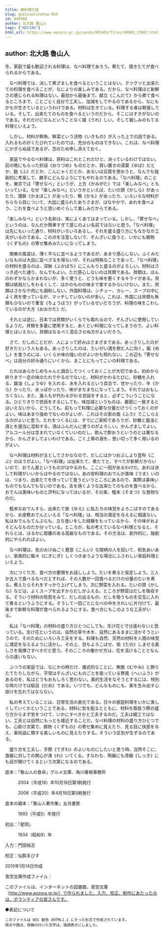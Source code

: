 ```yaml
---
title: 鍋料理の話
slug: guoliaolinohua-4bd
id: 049988
author: 北大路 魯山人
tags: ["NDC596"]
html_url: https://www.aozora.gr.jp/cards/001403/files/49988_37887.html
---
```


## author: 北大路 魯山人

冬、家庭で最も歓迎される料理は、なべ料理であろう。煮たて、焼きたてが食べられるからである。

　なべ料理では、決して煮ざましを食べるということはない。クツクツと出来たての料理を食べることが、なによりの楽しみである。だから、なべ料理ほど新鮮さの感じられる料理はない。最初から最後まで、献立《こんだて》から煮て食べるところまで、ことごとく自分で工夫し、加減をしてやるのであるから、なにもかもが生きているというわけである。材料は生きている。料理する者は緊張している。そして、出来たてのものを食べるというのだから、そこにはすきがないのである。それだけになんということなく嬉《うれ》しい。そして親しみのもてる料理といえよう。

　しかし、材料が鮮魚、鮮菜という活物《いきもの》が入った上での話である。入れるものがくたびれていたのでは、充分のものはできない。これは、なべ料理にかぎらぬ話であるが、念のため申し添えておく。

　家庭でやるなべ料理は、原料はこれとこれだけと、決っているわけではない。前の晩にもらった折詰《おりづめ》ものだとか、買い置きの湯葉《ゆば》だとか、麩《ふ》だとか、こんにゃくだとか、あるいは豆腐を使おうと、なんでも独創的に考案して、勝手にどんなふうにでもやれるのである。「なべ料理」のことを、東京では「寄せなべ」というが、上方《かみがた》では「楽しみなべ」ともいっている。なぜ「楽しみなべ」というかといえば、たいの頭《かしら》があったり、蒲鉾《かまぼこ》があったり、鴨《かも》があったり、いろいろな材料がちらちら目について、大皿に盛られたありさまが、はなやかで、あれを食べよう、これを食べようと思いめぐらして楽しみだからである。

「楽しみなべ」という名称は、実によくあてはまっている。しかし、「寄せなべ」というのは、なんだか簡単すぎて感じのよい名前ではないと思う。「なべ料理」は先にもいった通り、材料がいろいろあるし、それを盛る盛り方にもなかなか工夫がいるのである。この点を注意しないで、ぞんざいに扱うと、いかにも屑物《くずもの》の寄せ集めみたいになってしまう。

　関東の風習は、薄く平らに並べるようであるが、あまり感心しない。ふぐみたいなものは大皿に並べざるを得ないが、それは特殊なことであって、「なべ料理」の材料を盛るのは、深鉢《ふかばち》にこんもりと盛るのがよろしい。材料はさっき述べた通り、なんでもよい。ただ感心しないのは貝類である。貝類は、ほんのわずかならかまわないが、多く使うと、どうも味を悪くするキライがある。貝類は結局だしをわるくして、ほかのものの味まで害するからいけない。また、貝類はさかなや肉にも調和しない。外国料理は、シチュー、カレー、スープの中によく貝を使っているが、マッチしていないのが多い。これは、外国には貝類も魚類も少ないので重宝《ちょうほう》がっているせいだろうが、料理の味をこわしているのが大方《おおかた》だ。

　それとは逆に、日本では貝類がいくらでも取れるので、ぞんざいに使用しているようだ。貝類を多量に使用すると、あくどい料理になってしまうので、よい料理とはいえない。貝類はなるべく混合させぬ方がよいだろう。

　さて、だしのことだが、人によって好みはさまざまである。あっさりしたのが好きだという人もある。あっさりしたのは、たいがい酒を飲む人に向く。飯《めし》を食うのには、いくらか味の強いのがよいかも知れない。この辺も「寄せなべ」は自分の好み通りにいくから、まことにもってこいの料理である。

　たれはあらかじめちゃんと調合してつくっておくことが大切である。初めから終りまで一定の味のたれでやるのでないと、材料がかわるたびに、砂糖を入れる、醤油《しょうゆ》を入れる、水を入れるという具合で、甘かったり、辛《から》かったり、水っぽかったり、味がまちまちになってしまう。それではおもしろくない。また、幾人もが代わるがわる世話をすると、必ずこういうことになる。ひとりきりで世話をするにしても、味加減というものは、厳密に一致するとはいえないから、どうしても、前もって料理に必要な分量だけつくっておくのがよい。味はあまり強めでないのがよいが、これはその家の風《ふう》でこしらえるのがよいと思う。たれをつくるには、すでにご承知であろうが、砂糖と醤油と酒とを適当に混和する。酒はふんだんに使うのがよろしい。かんざましでよい。アルコール分は含まれていなくていいのだし、飲んで酔おうというのとは異なるから、かんざましでよいわけである。ごく上等の酒を、思い切って多く用いるのがよい。

　なべ料理は材料が主としてさかななので、だしにはかつおぶしより昆布《こぶ》のほうがよい。「なべ料理」は出来たて、煮たてと、すべてが新鮮だからいいので、おでん屋というものがはやるのも、ここに一因があるわけだ。あれは決して料理がいいからはやるのではない。あの安料理のおでんが美味《うま》いのは、つまり、出来たてを待っていて食うというところにあるので、実際は美味いものでもなんでもないのである。舌を焼くような出来たてのものを食べるから、おでんは美味いものと評判になってはいるが、その実、粗末《そまつ》な食物なのだ。

　粗末なおでんすら、出来たて故《ゆえ》に私たちの味覚をよろこばすのであるから、お座敷おでんといえる「なべ料理」は、相当の満足を与えるに相違ない。私はおでんもてんぷらも、立ち食いをした経験をもっているから、その味がおよそどんなものだか分っている。ところが、私の考えているなべ料理となると、それらとは、はるかに距離のある高級なものである。その方法は、創作的に、独創的にやられればよい。

　なべ料理は、気のおけぬごく懇意《こんい》な間柄の人を招いて、和気あいあい、家族的に賑々《にぎにぎ》しくつきあうような場合にふさわしい家庭料理といえよう。

　次につくり方、食べ方の要領をお話ししよう。たいを煮ると仮定しよう。三人か五人で食べるなべだとすれば、その人数が一回食べるだけの分量のたいを煮る。煮えたらそれをすっかり上げてしまう。次に野菜を入れる。たいの頭《かしら》などは、よくスープを出すからだしがふえる。ところが野菜はだしを吸収する。そういう材料の性質をみて、だしの出るもの、だしを吸うものを交互に入れて煮るというふうにする。そうして一回ごとになべの中をきれいに片付けて、最後まで新鮮な料理が食べられるようにする。食べ方にもこのような工夫がいる。

　私は「なべ料理」の材料の盛り方ひとつにしても、生け花と寸分違わないと思っている。生け花というのは、自然の草や木を、自然にあるままに活かそうというので、そのためにいろいろ工夫をする。料理も自然、天然の材料を人間の味覚に満足を与えるように活かし、その上、目もよろこばせ、愉《たの》しませる美しさを発揮さすべきだと思う。そのこころの働かせ方は、花を活けることとなんらの違いもない。

　ふつうの家庭では、なにかの時だけ、儀式的なことに、無闇《むやみ》と飾りたてたりしながら、平常はぞんざいにものごとを扱っている弊風《へいふう》があるのを、私はどうもおもしろく思わない。美的生活をなそうとするには、特別な時だけでは駄目《だめ》である。いつでも、どんなものにも、美を生み出す心掛けを忘れてはならない。

　私の考えていることは、日常生活の美化である。日々の家庭料理をいかに美しくしていくかということである。材料に気を配るとともに、材料を取扱う際の盛り方からまず気をつけて、いかにすべきかと工夫するのだ。工夫は細工ではない。工夫とは自然にもっとも接近することだ。なべ料理の材料の盛り方ひとつでも、心掛け次第で、屑物《くずもの》の寄せ集めに見えたり、見る目に快感を与え、美術品に類する美しいものに見えたりする。そういう区別が生ずるのである。

　盛り方を工夫し、手際《てぎわ》のよいものにしたいと思う時、当然そこに、食器に対しての関心が湧《わ》いてくる。すなわち、陶器にも漆器《しっき》にも目が開けてくるという次第になるのである。













底本：「魯山人の食卓」グルメ文庫、角川春樹事務所


　　　2004（平成16）年10月18日第1刷発行

　　　2008（平成20）年4月18日第5刷発行

底本の親本：「魯山人著作集」五月書房

　　　1993（平成5）年発行

初出：「星岡」

　　　1934（昭和9）年

入力：門田裕志

校正：仙酔ゑびす

2010年1月14日作成

青空文庫作成ファイル：

このファイルは、インターネットの図書館、青空文庫（http://www.aozora.gr.jp/）で作られました。入力、校正、制作にあたったのは、ボランティアの皆さんです。











●表記について


	このファイルは W3C 勧告 XHTML1.1 にそった形式で作成されています。
	傍点や圏点、傍線の付いた文字は、強調表示にしました。